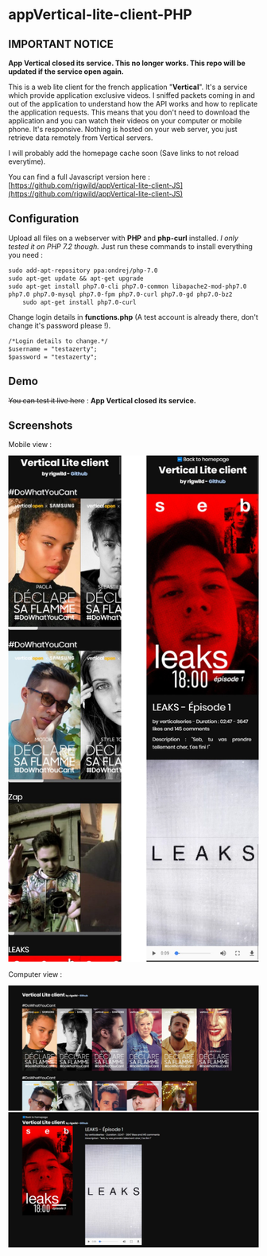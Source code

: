 # appVertical-lite-client-PHP

##  IMPORTANT NOTICE
**App Vertical closed its service. This no longer works. This repo will be updated if the service open again.** 

This is a web lite client for the french application "**Vertical**". It's a service which provide application exclusive videos. I sniffed packets coming in and out of the application to understand how the API works and how to replicate the application requests.
This means that you don't need to download the application and you can watch their videos on your computer or mobile phone. It's responsive.
Nothing is hosted on your web server, you just retrieve data remotely from Vertical servers.

I will probably add the homepage cache soon (Save links to not reload everytime).

You can find a full Javascript version here : [https://github.com/rigwild/appVertical-lite-client-JS](https://github.com/rigwild/appVertical-lite-client-JS)

## Configuration
Upload all files on a webserver with **PHP** and **php-curl** installed. *I only tested it on PHP 7.2 though.*
Just run these commands to install everything you need :

	sudo add-apt-repository ppa:ondrej/php-7.0
	sudo apt-get update && apt-get upgrade
	sudo apt-get install php7.0-cli php7.0-common libapache2-mod-php7.0 php7.0 php7.0-mysql php7.0-fpm php7.0-curl php7.0-gd php7.0-bz2
    	sudo apt-get install php7.0-curl

Change login details in **functions.php** (A test account is already there, don't change it's password please !).

    /*Login details to change.*/
    $username = "testazerty";
    $password = "testazerty";

## Demo
~~You can test it live here~~ : **App Vertical closed its service.**

## Screenshots
Mobile view :

![Homepage and video viewer](repo-img/1.jpg)

Computer view :

![Homepage](repo-img/2.jpg)
![Video viewer](repo-img/3.jpg)
